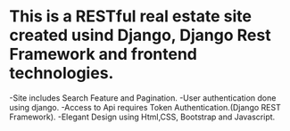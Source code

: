 # This is a RESTful real estate site created usind Django, Django Rest Framework and frontend technologies.

-Site includes Search Feature and Pagination.
-User authentication done using django.
-Access to Api requires Token Authentication.(Django REST Framework).
-Elegant Design using Html,CSS, Bootstrap and Javascript.
